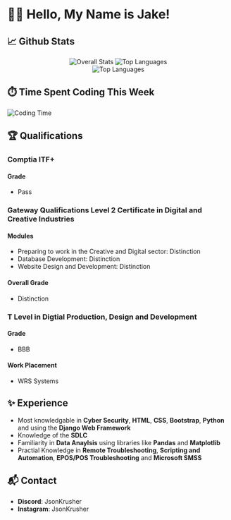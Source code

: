 <h1>👋🏼 Hello, My Name is Jake! </h1>

<h2> 📈 Github Stats </h2>

<div align="center">
  <img src="https://github-readme-stats.vercel.app/api?username=jsonkrusher&show_icons=true&theme=radical" alt="Overall Stats">
  <img src="https://github-readme-streak-stats.herokuapp.com/?user=jsonkrusher&theme=radical" alt="Top Languages">
  <br>
  <img src="https://github-readme-stats.vercel.app/api/top-langs/?username=jsonkrusher&layout=compact&theme=radical" alt="Top Languages">
</div>

## ⏱️ Time Spent Coding This Week
![Coding Time](https://wakatime.com/share/@JsonKrusher/527c018d-fbb7-4a13-a91b-6266d9bfae73.svg)

## 🏆 Qualifications

### Comptia ITF+
#### Grade
- Pass

### Gateway Qualifications Level 2 Certificate in Digital and Creative Industries
#### Modules
- Preparing to work in the Creative and Digital sector: Distinction
- Database Development: Distinction
- Website Design and Development: Distinction
#### Overall Grade
- Distinction

### T Level in Digtial Production, Design and Development
#### Grade
- BBB
#### Work Placement
- WRS Systems

## ✨ Experience 

- Most knowledgable in **Cyber Security**, **HTML**, **CSS**, **Bootstrap**, **Python** and using the **Django Web Framework**
- Knowledge of the **SDLC**
- Familiarity in **Data Anaylsis** using libraries like **Pandas** and **Matplotlib**
- Practial Knowledge in **Remote Troubleshooting**, **Scripting and Automation**, **EPOS/POS Troubleshooting** and **Microsoft SMSS**

## 📬 Contact
- **Discord**:    JsonKrusher
- **Instagram**:  JsonKrusher
